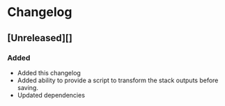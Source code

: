 # Changelog

## [Unreleased][]

### Added
 * Added this changelog
 * Added ability to provide a script to transform the stack outputs before saving.
 * Updated dependencies
